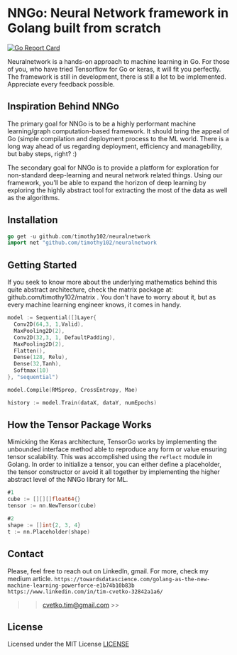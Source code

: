 # NNGo: Neural Network framework in Golang built from scratch

[![Go Report Card](https://goreportcard.com/badge/github.com/timothy102/neuralnetwork)](https://goreportcard.com/report/github.com/timothy102/neuralnetwork)

Neuralnetwork is a hands-on approach to machine learning in Go. For those of you, who have tried Tensorflow for Go or keras, it will fit you perfectly. The framework is still in development, there is still a lot to be implemented. Appreciate every feedback possible. 

## Inspiration Behind NNGo

The primary goal for NNGo is to be a highly performant machine learning/graph computation-based framework. It should bring the appeal of Go (simple compilation and deployment process to the ML world. There is a long way ahead of us regarding deployment, efficiency and managebility, but baby steps, right? :)

The secondary goal for NNGo is to provide a platform for exploration for non-standard deep-learning and neural network related things. Using our framework, you'll be able to expand the horizon of deep learning by exploring the highly abstract tool for extracting the most of the data as well as the algorithms. 

## Installation
```go
go get -u github.com/timothy102/neuralnetwork
import net "github.com/timothy102/neuralnetwork 

```
## Getting Started

If you seek to know more about the underlying mathematics behind this quite abstract architecture, check the matrix package at: github.com/timothy102/matrix . 
You don't have to worry about it, but as every machine learning engineer knows, it comes in handy. 

```go
model := Sequential([]Layer{
  Conv2D(64,3, 1,Valid),
  MaxPooling2D(2),
  Conv2D(32,3, 1, DefaultPadding),
  MaxPooling2D(2),
  Flatten(),
  Dense(128, Relu),
  Dense(32,Tanh),
  Softmax(10)
}, "sequential")

model.Compile(RMSprop, CrossEntropy, Mae)

history := model.Train(dataX, dataY, numEpochs)
```


## How the Tensor Package Works

Mimicking the Keras architecture, TensorGo works by implementing the unbounded interface method able to reproduce any form or value ensuring tensor scalability. This was accomplished using the `reflect` module in Golang. In order to initialize a tensor, you can either define a placeholder, the tensor constructor or avoid it all together by implementing the higher abstract level of the NNGo library for ML. 

```go
#1
cube := [][][]float64{}
tensor := nn.NewTensor(cube)

#2
shape := []int{2, 3, 4}
t := nn.Placeholder(shape)
```

## Contact
Please, feel free to reach out on LinkedIn, gmail.
For more, check my medium article. 
`https://towardsdatascience.com/golang-as-the-new-machine-learning-powerforce-e1b74b10b83b
https://www.linkedin.com/in/tim-cvetko-32842a1a6/ `

>> cvetko.tim@gmail.com >>

## License

Licensed under the MIT License [LICENSE](LICENSE)
